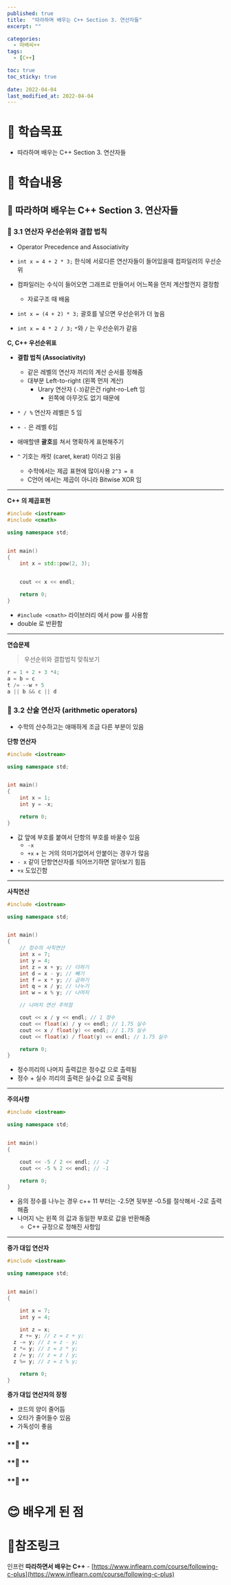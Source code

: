 ```yaml
---
published: true
title:  "따라하며 배우는 C++ Section 3. 연산자들"
excerpt: ""

categories:
  - 따배씨++
tags:
  - [C++]

toc: true
toc_sticky: true
 
date: 2022-04-04
last_modified_at: 2022-04-04
---
```


# 🤔 학습목표
- 따라하며 배우는 C++ Section 3. 연산자들

# 📃 학습내용
## 📍 **따라하며 배우는 C++ Section 3. 연산자들**

### **🌱 3.1 연산자 우선순위와 결합 법칙**

- Operator Precedence and Associativity

- `int x = 4 + 2 * 3;` 한식에 서로다른 연산자들이 들어있을때 컴파일러의 우선순위
- 컴파일러는 수식이 들어오면 그래프로 만들어서 어느쪽을 먼저 계산할껀지 결정함
  - 자료구조 때 배움
- `int x = (4 + 2) * 3;` 괄호를 넣으면 우선순위가 더 높음
- `int x = 4 * 2 / 3;`  `*`와 `/` 는 우선순위가 같음


**C, C++ 우선순위표**

- **결합 법칙 (Associativity)**
  - 같은 레벨의 연산자 끼리의 계산 순서를 정해줌
  - 대부분 Left-to-right (왼쪽 먼저 계산)
    - Urary 연산자 (`-3`)같은건 right-ro-Left 임
      - 왼쪽에 아무것도 없기 때문에
- `* / %` 연산자 레벨은 5 임
- `+ -` 은 레벨 6임 
- 애매할떈 **괄호**를 쳐서 명확하게 표현해주기

- `^` 기호는 캐럿 (caret, kerat) 이라고 읽음
  - 수학에서는 제곱 표현에 많이사용 `2^3 = 8`
  - C언어 에서는 제곱이 아니라 Bitwise XOR 임

___

**C++ 의 제곱표현**

```cpp
#include <iostream>
#include <cmath>

using namespace std;


int main()
{
	int x = std::pow(2, 3);


	cout << x << endl;

	return 0;
}
```

- `#include <cmath>` 라이브러리 에서 pow 를 사용함
- double 로 반환함

___

**연습문제**

> 우선순위와 결합법칙 맞춰보기

```cpp
r = 1 + 2 + 3 *4;
a = b = c
t /= --w + 5
a || b && c || d
```

### **🌱 3.2 산술 연산자 (arithmetic operators)**

- 수학의 산수하고는 애매하게 조금 다른 부분이 있음

**단항 연산자**

```cpp
#include <iostream>

using namespace std;


int main()
{
	int x = 1;
	int y = -x; 

	return 0;
}
```

- 값 앞에 부호를 붙여서 단항의 부호를 바꿀수 있음
  - `-x`
  - `+x` + 는 거의 의미가없어서 안붙이는 경우가 많음
- `- x` 같이 단항연산자를 듸어쓰기하면 알아보기 힘듬
- `+x` 도있긴함

___


**사칙연산**

```cpp
#include <iostream>

using namespace std;


int main()
{
	// 정수의 사칙연산
	int x = 7;
	int y = 4;
	int z = x + y; // 더하기
	int d = x - y; // 빼기
	int f = x * y; // 곱하기
	int q = x / y; // 나누기
	int w = x % y; // 나머지

	// 나머지 연산 주의점

	cout << x / y << endl; // 1 정수
	cout << float(x) / y << endl; // 1.75 실수
	cout << x / float(y) << endl; // 1.75 실수
	cout << float(x) / float(y) << endl; // 1.75 실수

	return 0;
}
```

- 정수끼리의 나머지 출력값은 정수값 으로 출력됨
- 정수 + 실수 끼리의 출력은 실수값 으로 출력됨

___

**주의사항**

```cpp
#include <iostream>

using namespace std;


int main()
{

	cout << -5 / 2 << endl; // -2
	cout << -5 % 2 << endl; // -1

	return 0;
}
```

- 음의 정수를 나누는 경우 c++ 11 부터는 -2.5면 뒷부분 -0.5를 절삭해서 -2로 출력해줌
- 나머지 `%`는 왼쪽 의 값과 동일한 부호로 값을 반환해줌
  - C++ 규정으로 정해진 사항임


___

**증가 대입 연산자**

```cpp
#include <iostream>

using namespace std;


int main()
{

	int x = 7;
	int y = 4;

	int z = x;
	z += y; // z = z + y;
  z -= y; // z = z - y;
  z *= y; // z = z * y;
  z /= y; // z = z / y;
  z %= y; // z = z % y;

	return 0;
}
```

**증가 대입 연산자의 장정**
- 코드의 양이 줄어듬
- 오타가 줄어들수 있음
- 가독성이 좋음


### **🌱 **

### **🌱 **

### **🌱 **


# 😊 배우게 된 점


# 📌참조링크
인프런 **따라하면서 배우는 C++** - [https://www.inflearn.com/course/following-c-plus](https://www.inflearn.com/course/following-c-plus)